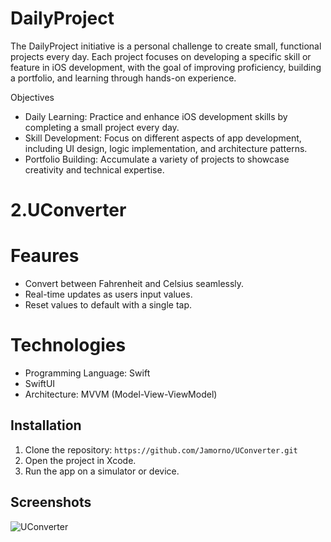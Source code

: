 # DailyProject
The DailyProject initiative is a personal challenge to create small, functional projects every day. Each project focuses on developing a specific skill or feature in iOS development, with the goal of improving proficiency, building a portfolio, and learning through hands-on experience.

Objectives
- Daily Learning: Practice and enhance iOS development skills by completing a small project every day.
- Skill Development: Focus on different aspects of app development, including UI design, logic implementation, and architecture patterns.
- Portfolio Building: Accumulate a variety of projects to showcase creativity and technical expertise.
 
# 2.UConverter
# Feaures
- Convert between Fahrenheit and Celsius seamlessly.
- Real-time updates as users input values.
- Reset values to default with a single tap.

# Technologies
- Programming Language: Swift
- SwiftUI
- Architecture: MVVM (Model-View-ViewModel)
    
## Installation
1. Clone the repository: `https://github.com/Jamorno/UConverter.git`
2. Open the project in Xcode.
3. Run the app on a simulator or device.

## Screenshots
![UConverter](https://github.com/user-attachments/assets/3a22f728-dfd8-4302-932a-9078ebff7c6b)

